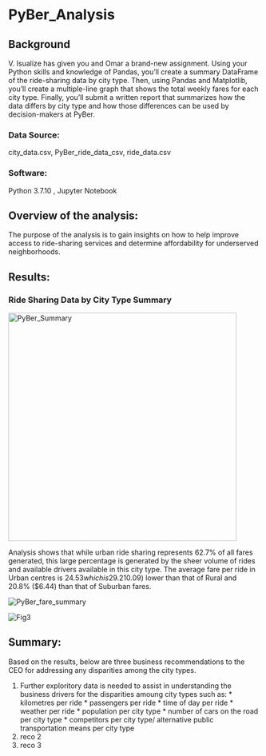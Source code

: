 # PyBer_Analysis

## **Background**
V. Isualize has given you and Omar a brand-new assignment. Using your Python skills and knowledge of Pandas, you’ll create a summary DataFrame of the ride-sharing data by city type. Then, using Pandas and Matplotlib, you’ll create a multiple-line graph that shows the total weekly fares for each city type. Finally, you’ll submit a written report that summarizes how the data differs by city type and how those differences can be used by decision-makers at PyBer.

### **Data Source:** 
city_data.csv, PyBer_ride_data_csv, ride_data.csv

### **Software:**
Python 3.7.10 , Jupyter Notebook

## **Overview of the analysis:**
The purpose of the analysis is to gain insights on how to help improve access to ride-sharing services and determine affordability for underserved neighborhoods.

## **Results:**

### Ride Sharing Data by City Type Summary
<img width="457" alt="PyBer_Summary" src="https://user-images.githubusercontent.com/89538802/134794128-2fd9c52c-66cd-45b8-82d2-0b67315a54ec.PNG">

Analysis shows that while urban ride sharing represents 62.7% of all fares generated,  this large percentage is generated by the sheer volume of rides and available drivers available in this city type.   The average fare per ride in Urban centres is $24.53 which is 29.2% ($10.09) lower than that of Rural and 20.8% ($6.44) than that of Suburban fares. 


![PyBer_fare_summary](https://user-images.githubusercontent.com/89538802/135031787-9d34c892-1b4e-45c8-9de4-7c277f9d0a3d.png)



![Fig3](https://user-images.githubusercontent.com/89538802/134794159-76e52e3d-5de3-4d45-b817-3888fa187a5a.png)


## **Summary:**

Based on the results, below are three business recommendations to the CEO for addressing any disparities among the city types.
1. Further exploritory data is needed to assist in understanding the business drivers for the disparities amoung city types such as:
        *  kilometres per ride
        *  passengers per ride
        *  time of day per ride
        *  weather per ride
        *  population per city type
        *  number of cars on the road per city type
        *  competitors per city type/ alternative public transportation means per city type
3. reco 2
4. reco 3


